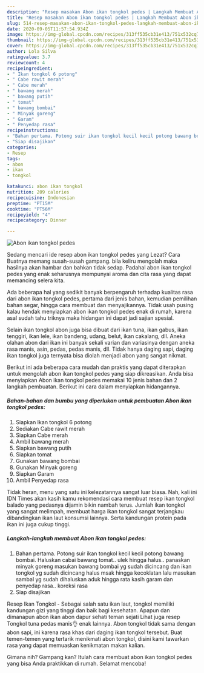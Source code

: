 ```yaml
---
description: "Resep masakan Abon ikan tongkol pedes | Langkah Membuat Abon ikan tongkol pedes Yang Enak Dan Mudah"
title: "Resep masakan Abon ikan tongkol pedes | Langkah Membuat Abon ikan tongkol pedes Yang Enak Dan Mudah"
slug: 514-resep-masakan-abon-ikan-tongkol-pedes-langkah-membuat-abon-ikan-tongkol-pedes-yang-enak-dan-mudah
date: 2020-09-05T11:57:54.934Z
image: https://img-global.cpcdn.com/recipes/313ff535cb31e413/751x532cq70/abon-ikan-tongkol-pedes-foto-resep-utama.jpg
thumbnail: https://img-global.cpcdn.com/recipes/313ff535cb31e413/751x532cq70/abon-ikan-tongkol-pedes-foto-resep-utama.jpg
cover: https://img-global.cpcdn.com/recipes/313ff535cb31e413/751x532cq70/abon-ikan-tongkol-pedes-foto-resep-utama.jpg
author: Lola Silva
ratingvalue: 3.7
reviewcount: 4
recipeingredient:
- " Ikan tongkol 6 potong"
- " Cabe rawit merah"
- " Cabe merah"
- " bawang merah"
- " bawang putih"
- " tomat"
- " bawang bombai"
- " Minyak goreng"
- " Garam"
- " Penyedap rasa"
recipeinstructions:
- "Bahan pertama. Potong suir ikan tongkol kecil kecil potong bawang bombai. Haluskan cabai bawang tomat.. ulek hingga halus.. panaskan minyak goreng masukan bawang bombai yg sudah dicincang dan ikan tongkol yg sudah dicincang halus msak hingga kecoklatan lalu masukan sambal yg sudah dihaluskan aduk hingga rata kasih garam dan penyedap rasa.. koreksi rasa"
- "Siap disajikan"
categories:
- Resep
tags:
- abon
- ikan
- tongkol

katakunci: abon ikan tongkol 
nutrition: 209 calories
recipecuisine: Indonesian
preptime: "PT15M"
cooktime: "PT56M"
recipeyield: "4"
recipecategory: Dinner

---
```



![Abon ikan tongkol pedes](https://img-global.cpcdn.com/recipes/313ff535cb31e413/751x532cq70/abon-ikan-tongkol-pedes-foto-resep-utama.jpg)

Sedang mencari ide resep abon ikan tongkol pedes yang Lezat? Cara Buatnya memang susah-susah gampang. bila keliru mengolah maka hasilnya akan hambar dan bahkan tidak sedap. Padahal abon ikan tongkol pedes yang enak seharusnya mempunyai aroma dan cita rasa yang dapat memancing selera kita.

Ada beberapa hal yang sedikit banyak berpengaruh terhadap kualitas rasa dari abon ikan tongkol pedes, pertama dari jenis bahan, kemudian pemilihan bahan segar, hingga cara membuat dan menyajikannya. Tidak usah pusing kalau hendak menyiapkan abon ikan tongkol pedes enak di rumah, karena asal sudah tahu triknya maka hidangan ini dapat jadi sajian spesial.

Selain ikan tongkol abon juga bisa dibuat dari ikan tuna, ikan gabus, ikan tenggiri, ikan lele, ikan bandeng, udang, belut, ikan cakalang, dll. Aneka olahan abon dari ikan ini banyak sekali varian dan variasinya dengan aneka rasa manis, asin, pedas, pedas manis, dll. Tidak hanya daging sapi, daging ikan tongkol juga ternyata bisa diolah menjadi abon yang sangat nikmat.


Berikut ini ada beberapa cara mudah dan praktis yang dapat diterapkan untuk mengolah abon ikan tongkol pedes yang siap dikreasikan. Anda bisa menyiapkan Abon ikan tongkol pedes memakai 10 jenis bahan dan 2 langkah pembuatan. Berikut ini cara dalam menyiapkan hidangannya.

<!--inarticleads1-->

##### Bahan-bahan dan bumbu yang diperlukan untuk pembuatan Abon ikan tongkol pedes:

1. Siapkan  Ikan tongkol 6 potong
1. Sediakan  Cabe rawit merah
1. Siapkan  Cabe merah
1. Ambil  bawang merah
1. Siapkan  bawang putih
1. Siapkan  tomat
1. Gunakan  bawang bombai
1. Gunakan  Minyak goreng
1. Siapkan  Garam
1. Ambil  Penyedap rasa


Tidak heran, menu yang satu ini kelezatannya sangat luar biasa. Nah, kali ini IDN Times akan kasih kamu rekomendasi cara membuat resep ikan tongkol balado yang pedasnya dijamin bikin nambah terus. Jumlah ikan tongkol yang sangat melimpah, membuat harga ikan tongkol sangat terjangkau dibandingkan ikan laut konsumsi lainnya. Serta kandungan protein pada ikan ini juga cukup tinggi. 

<!--inarticleads2-->

##### Langkah-langkah membuat Abon ikan tongkol pedes:

1. Bahan pertama. Potong suir ikan tongkol kecil kecil potong bawang bombai. Haluskan cabai bawang tomat.. ulek hingga halus.. panaskan minyak goreng masukan bawang bombai yg sudah dicincang dan ikan tongkol yg sudah dicincang halus msak hingga kecoklatan lalu masukan sambal yg sudah dihaluskan aduk hingga rata kasih garam dan penyedap rasa.. koreksi rasa
1. Siap disajikan


Resep Ikan Tongkol - Sebagai salah satu ikan laut, tongkol memiliki kandungan gizi yang tinggi dan baik bagi kesehatan. Apapun dan dimanapun abon ikan abon dapur sehati teman sejati Lihat juga resep Tongkol tuna pedas manis👌 enak lainnya. Abon tongkol tidak sama dengan abon sapi, ini karena rasa khas dari daging ikan tongkol tersebut. Buat temen-temen yang tertarik menikmati abon tongkol, disini kami tawarkan rasa yang dapat memuaskan kenikmatan makan kalian. 

Gimana nih? Gampang kan? Itulah cara membuat abon ikan tongkol pedes yang bisa Anda praktikkan di rumah. Selamat mencoba!
